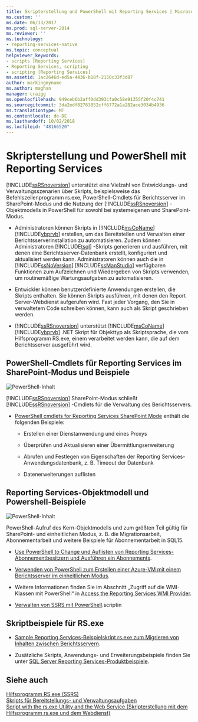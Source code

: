 ```yaml
---
title: Skripterstellung und PowerShell mit Reporting Services | Microsoft-Dokumentation
ms.custom: ''
ms.date: 06/13/2017
ms.prod: sql-server-2014
ms.reviewer: ''
ms.technology:
- reporting-services-native
ms.topic: conceptual
helpviewer_keywords:
- scripts [Reporting Services]
- Reporting Services, scripting
- scripting [Reporting Services]
ms.assetid: 1ac2646d-ed5a-4436-b18f-2150c33f3d87
author: markingmyname
ms.author: maghan
manager: craigg
ms.openlocfilehash: 949ceb6b2aff0dd393cfa0c58e91355f20f4c741
ms.sourcegitcommit: 3da2edf82763852cff6772a1a282ace3034b4936
ms.translationtype: MT
ms.contentlocale: de-DE
ms.lasthandoff: 10/02/2018
ms.locfileid: "48166520"
---
```

# <a name="scripting-and-powershell-with-reporting-services"></a>Skripterstellung und PowerShell mit Reporting Services
  [!INCLUDE[ssRSnoversion](../../../includes/ssrsnoversion-md.md)] unterstützt eine Vielzahl von Entwicklungs- und Verwaltungsszenarien über Skripts, beispielsweise das Befehlszeilenprogramm rs.exe, PowerShell-Cmdlets für Berichtsserver im SharePoint-Modus und die Nutzung der [!INCLUDE[ssRSnoversion](../../../includes/ssrsnoversion-md.md)] -Objektmodells in PowerShell für sowohl bei systemeigenen und SharePoint-Modus.  
  
-   Administratoren können Skripts in [!INCLUDE[msCoName](../../../includes/msconame-md.md)] [!INCLUDE[vbprvb](../../../includes/vbprvb-md.md)] erstellen, um das Bereitstellen und Verwalten einer Berichtsserverinstallation zu automatisieren. Zudem können Administratoren [!INCLUDE[tsql](../../includes/tsql-md.md)] -Skripts generieren und ausführen, mit denen eine Berichtsserver-Datenbank erstellt, konfiguriert und aktualisiert werden kann. Administratoren können auch die in [!INCLUDE[ssNoVersion](../../includes/ssnoversion-md.md)] [!INCLUDE[ssManStudio](../../includes/ssmanstudio-md.md)] verfügbaren Funktionen zum Aufzeichnen und Wiedergeben von Skripts verwenden, um routinemäßige Wartungsaufgaben zu automatisieren.  
  
-   Entwickler können benutzerdefinierte Anwendungen erstellen, die Skripts enthalten. Sie können Skripts ausführen, mit denen den Report Server-Webdienst aufgerufen wird. Fast jeder Vorgang, den Sie in verwaltetem Code schreiben können, kann auch als Skript geschrieben werden.  
  
-   [!INCLUDE[ssRSnoversion](../../../includes/ssrsnoversion-md.md)] unterstützt [!INCLUDE[msCoName](../../../includes/msconame-md.md)] [!INCLUDE[vbprvb](../../../includes/vbprvb-md.md)] .NET Skript für Objekttyp als Skriptsprache, die vom Hilfsprogramm RS.exe, einem verarbeitet werden kann, die auf dem Berichtsserver ausgeführt wird.  
  
## <a name="reporting-services-sharepoint-mode-powershell-cmdlets-and-samples"></a>PowerShell-Cmdlets für Reporting Services im SharePoint-Modus und Beispiele  
 ![PowerShell-Inhalt](../media/rs-powershellicon.jpg "PowerShell related content")  
  
 [!INCLUDE[ssRSnoversion](../../../includes/ssrsnoversion-md.md)] SharePoint-Modus schließt [!INCLUDE[ssRSnoversion](../../../includes/ssrsnoversion-md.md)] -Cmdlets für die Verwaltung des Berichtsservers.  
  
-   [PowerShell cmdlets for Reporting Services SharePoint Mode](../powershell-cmdlets-for-reporting-services-sharepoint-mode.md) enthält die folgenden Beispiele:  
  
    -   Erstellen einer Dienstanwendung und eines Proxys  
  
    -   Überprüfen und Aktualisieren einer Übermittlungserweiterung  
  
    -   Abrufen und Festlegen von Eigenschaften der Reporting Services-Anwendungsdatenbank, z. B. Timeout der Datenbank  
  
    -   Datenerweiterungen auflisten  
  
## <a name="reporting-services-object-model-and-powershell-samples"></a>Reporting Services-Objektmodell und Powershell-Beispiele  
 ![PowerShell-Inhalt](../media/rs-powershellicon.jpg "PowerShell related content")  
  
 PowerShell-Aufruf des Kern-Objektmodells und zum größten Teil gültig für SharePoint- und einheitlichen Modus, z. B. die Migrationsarbeit, Abonnementarbeit und weitere Beispiele für Abonnementarbeit in SQL15.  
  
-   [Use PowerShell to Change und Auflisten von Reporting Services-Abonnementbesitzern und Ausführen ein Abonnements](../subscriptions/manage-subscription-owners-and-run-subscription-powershell.md).  
  
-   [Verwenden von PowerShell zum Erstellen einer Azure-VM mit einem Berichtsserver im einheitlichen Modus](http://msdn.microsoft.com/library/azure/dn449661.aspx).  
  
-   Weitere Informationen finden Sie im Abschnitt „Zugriff auf die WMI-Klassen mit PowerShell“ in [Access the Reporting Services WMI Provider](access-the-reporting-services-wmi-provider.md).  
  
-   [Verwalten von SSRS mit PowerShell](http://curah.microsoft.com/13107/how-to-administer-ssrs-using-powershell).scriptin  
  
## <a name="rsexe-scripting-samples"></a>Skriptbeispiele für RS.exe  
  
-   [Sample Reporting Services-Beispielskript rs.exe zum Migrieren von Inhalten zwischen Berichtsservern](sample-reporting-services-rs-exe-script-to-copy-content-between-report-servers.md).  
  
-   Zusätzliche Skripts, Anwendungs- und Erweiterungsbeispiele finden Sie unter [SQL Server Reporting Services-Produktbeispiele](http://go.microsoft.com/fwlink/?LinkId=177889).  
  
## <a name="see-also"></a>Siehe auch  
 [Hilfsprogramm RS.exe &#40;SSRS&#41;](rs-exe-utility-ssrs.md)   
 [Skripts für Bereitstellungs- und Verwaltungsaufgaben](script-deployment-and-administrative-tasks.md)   
 [Script with the rs.exe Utility and the Web Service (Skripterstellung mit dem Hilfsprogramm rs.exe und dem Webdienst)](script-with-the-rs-exe-utility-and-the-web-service.md)  
  
  
